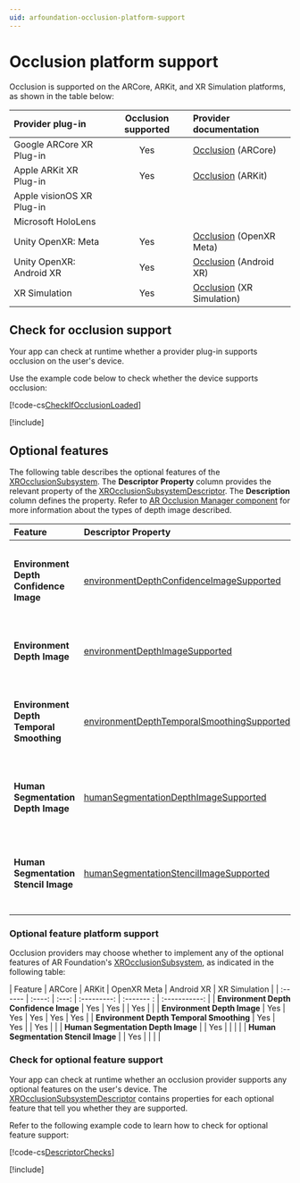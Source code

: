 ```yaml
---
uid: arfoundation-occlusion-platform-support
---
```

# Occlusion platform support

Occlusion is supported on the ARCore, ARKit, and XR Simulation platforms, as shown in the table below:

| Provider plug-in | Occlusion supported | Provider documentation |
| :--------------- | :---------: | :--------------------- |
| Google ARCore XR Plug-in | Yes | [Occlusion](xref:arcore-occlusion) (ARCore) |
| Apple ARKit XR Plug-in | Yes | [Occlusion](xref:arkit-occlusion) (ARKit) |
| Apple visionOS XR Plug-in | | |
| Microsoft HoloLens | | |
| Unity OpenXR: Meta | Yes | [Occlusion](xref:meta-openxr-occlusion) (OpenXR Meta) |
| Unity OpenXR: Android XR | Yes | [Occlusion](xref:androidxr-openxr-occlusion) (Android XR) |
| XR Simulation | Yes | [Occlusion](xref:arfoundation-simulation-occlusion) (XR Simulation) |

## Check for occlusion support

Your app can check at runtime whether a provider plug-in supports occlusion on the user's device.

Use the example code below to check whether the device supports occlusion:

[!code-cs[CheckIfOcclusionLoaded](../../../Tests/Runtime/CodeSamples/LoaderUtilitySamples.cs#CheckIfOcclusionLoaded)]

[!include[](../../snippets/initialization.md)]

## Optional features

The following table describes the optional features of the [XROcclusionSubsystem](xref:UnityEngine.XR.ARSubsystems.XROcclusionSubsystem). The **Descriptor Property** column provides the relevant property of the [XROcclusionSubsystemDescriptor](xref:UnityEngine.XR.ARSubsystems.XROcclusionSubsystemDescriptor). The **Description** column defines the property. Refer to [AR Occlusion Manager component](xref:arfoundation-occlusion-manager) for more information about the types of depth image described.

| Feature | Descriptor Property | Description  |
| :------ | :---------- | :------------ |
| **Environment Depth Confidence Image** | [environmentDepthConfidenceImageSupported](xref:UnityEngine.XR.ARSubsystems.XROcclusionSubsystemDescriptor.environmentDepthConfidenceImageSupported) | Whether the subsystem supports environment depth confidence image. |
| **Environment Depth Image** | [environmentDepthImageSupported](xref:UnityEngine.XR.ARSubsystems.XROcclusionSubsystemDescriptor.environmentDepthImageSupported) | Whether the subsystem supports environment depth image. |
| **Environment Depth Temporal Smoothing** | [environmentDepthTemporalSmoothingSupported](xref:UnityEngine.XR.ARSubsystems.XROcclusionSubsystemDescriptor.environmentDepthTemporalSmoothingSupported) | Whether temporal smoothing of the environment image is supported. |
| **Human Segmentation Depth Image** | [humanSegmentationDepthImageSupported](xref:UnityEngine.XR.ARSubsystems.XROcclusionSubsystemDescriptor.humanSegmentationDepthImageSupported) | Whether a subsystem supports human segmentation depth image. |
| **Human Segmentation Stencil Image** | [humanSegmentationStencilImageSupported](xref:UnityEngine.XR.ARSubsystems.XROcclusionSubsystemDescriptor.humanSegmentationStencilImageSupported) | Whether a subsystem supports human segmentation stencil image. |

### Optional feature platform support

Occlusion providers may choose whether to implement any of the optional features of AR Foundation's [XROcclusionSubsystem](xref:UnityEngine.XR.ARSubsystems.XROcclusionSubsystem), as indicated in the following table:

| Feature | ARCore | ARKit | OpenXR Meta | Android XR | XR Simulation |
| :------ | :----: | :---: | :---------: | :------- : | :-----------: |
| **Environment Depth Confidence Image** | Yes | Yes | | Yes | |
| **Environment Depth Image** | Yes | Yes | Yes | Yes | Yes |
| **Environment Depth Temporal Smoothing** | Yes | Yes | | Yes | |
| **Human Segmentation Depth Image** | | Yes | | | |
| **Human Segmentation Stencil Image** | | Yes | | | |

<a id="check-feature-support"></a>

### Check for optional feature support

Your app can check at runtime whether an occlusion provider supports any optional features on the user's device. The [XROcclusionSubsystemDescriptor](xref:UnityEngine.XR.ARSubsystems.XROcclusionSubsystemDescriptor) contains properties for each optional feature that tell you whether they are supported.

Refer to the following example code to learn how to check for optional feature support:

[!code-cs[DescriptorChecks](../../../Tests/Runtime/CodeSamples/AROcclusionManagerSamples.cs#DescriptorChecks)]

[!include[](../../snippets/apple-arkit-trademark.md)]
